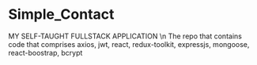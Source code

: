 # Simple_Contact
MY SELF-TAUGHT FULLSTACK APPLICATION \n
The repo that contains code that comprises axios, jwt, react, redux-toolkit, expressjs, mongoose, react-boostrap, bcrypt




